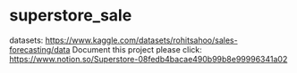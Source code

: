 # superstore_sale
datasets: https://www.kaggle.com/datasets/rohitsahoo/sales-forecasting/data
Document this project please click: https://www.notion.so/Superstore-08fedb4bacae490b99b8e99996341a02
